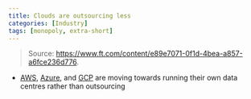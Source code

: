 ```yaml
---
title: Clouds are outsourcing less
categories: [Industry]
tags: [monopoly, extra-short]
---
```


> Source: <https://www.ft.com/content/e89e7071-0f1d-4bea-a857-a6fce236d776>.

- [AWS](https://aws.amazon.com), [Azure](https://azure.microsoft.com), and [GCP](https://cloud.google.com) are moving towards running their own data centres rather than outsourcing